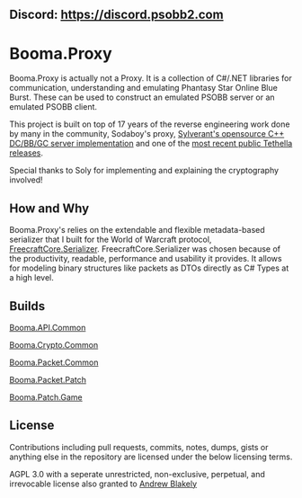 ## Discord: https://discord.psobb2.com

# Booma.Proxy

Booma.Proxy is actually not a Proxy. It is a collection of C#/.NET libraries for communication, understanding and emulating Phantasy Star Online Blue Burst. These can be used to construct an emulated PSOBB server or an emulated PSOBB client.

This project is built on top of 17 years of the reverse engineering work done by many in the community, Sodaboy's proxy, [Sylverant's opensource C++ DC/BB/GC server implementation](https://github.com/Sylverant/) and one of the [most recent public Tethella releases](https://github.com/justnoxx/psobb-tethealla/).

Special thanks to Soly for implementing and explaining the cryptography involved!

## How and Why

Booma.Proxy's relies on the extendable and flexible metadata-based serializer that I built for the World of Warcraft protocol, [FreecraftCore.Serializer](https://github.com/FreecraftCore/FreecraftCore.Serializer). FreecraftCore.Serializer was chosen because of the productivity, readable, performance and usability it provides. It allows for modeling binary structures like packets as DTOs directly as C# Types at a high level.

## Builds

[Booma.API.Common](https://www.nuget.org/packages/Booma.API.Common/)

[Booma.Crypto.Common](https://www.nuget.org/packages/Booma.Crypto.Common/)

[Booma.Packet.Common](https://www.nuget.org/packages/Booma.Packet.Common/)

[Booma.Packet.Patch](https://www.nuget.org/packages/Booma.Packet.Patch/)

[Booma.Patch.Game](https://www.nuget.org/packages/Booma.Patch.Game/)

## License

Contributions including pull requests, commits, notes, dumps, gists or anything else in the repository are licensed under the below licensing terms.

AGPL 3.0 with a seperate unrestricted, non-exclusive, perpetual, and irrevocable license also granted to [Andrew Blakely](www.github.com/HelloKitty)
